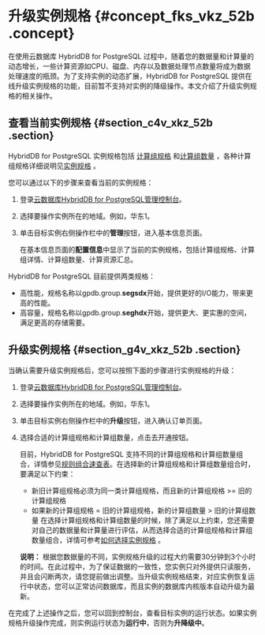 # 升级实例规格 {#concept_fks_vkz_52b .concept}

在使用云数据库 HybridDB for PostgreSQL 过程中，随着您的数据量和计算量的动态增长，一些计算资源如CPU、磁盘、内存以及数据处理节点数量将成为数据处理速度的瓶颈。为了支持实例的动态扩展，HybridDB for PostgreSQL 提供在线升级实例规格的功能，目前暂不支持对实例的降级操作。本文介绍了升级实例规格的相关操作。

## 查看当前实例规格 {#section_c4v_xkz_52b .section}

HybridDB for PostgreSQL 实例规格包括 [计算组规格](../../../../intl.zh-CN/产品简介/名词解释.md#) 和[计算组数量](../../../../intl.zh-CN/产品简介/名词解释.md#) ，各种计算组规格详细说明见[实例规格](../../../../intl.zh-CN/产品简介/实例规格.md#) 。

您可以通过以下的步骤来查看当前的实例规格：

1.  登录[云数据库HybridDB for PostgreSQL管理控制台](https://gpdb.console.aliyun.com)。
2.  选择要操作实例所在的地域。例如，华东1。

3.  单击目标实例右侧操作栏中的**管理**按钮，进入基本信息页面。

    在基本信息页面的**配置信息**中显示了当前的实例规格，包括计算组规格、计算组详情、计算组数量、计算资源汇总。


HybridDB for PostgreSQL 目前提供两类规格：

-   高性能，规格名称以gpdb.group.**segsdx**开始，提供更好的I/O能力，带来更高的性能。
-   高容量，规格名称以gpdb.group.**seghdx**开始，提供更大、更实惠的空间，满足更高的存储需要。

## 升级实例规格 {#section_g4v_xkz_52b .section}

当确认需要升级实例规格后，您可以按照下面的步骤进行实例规格的升级：

1.  登录[云数据库HybridDB for PostgreSQL管理控制台](https://gpdb.console.aliyun.com)。
2.  选择要操作实例所在的地域。例如，华东1。

3.  单击目标实例右侧操作栏中的**升级**按钮，进入确认订单页面。

4.  选择合适的计算组规格和计算组数量，点击去开通按钮。

    目前，HybridDB for PostgreSQL 支持不同的计算组规格和计算组数量组合，详情参见[规则组合速查表](https://www.aliyun.com/price/product#/gpdb/detail)。在选择新的计算组规格和计算组数量组合时，要满足以下约束：

    -   新旧计算组规格必须为同一类计算组规格，而且新的计算组规格 \>= 旧的计算组规格
    -   如果新的计算组规格 = 旧的计算组规格，新的计算组数量 \> 旧的计算组数量
    在选择计算组规格和计算组数量的时候，除了满足以上约束，您还需要对自己的数据量和计算量进行评估，从而选择合适的计算组规格和计算组数量组合，详情可参考[如何选择实例规格](../../../../intl.zh-CN/常见问题/如何选择实例规格？.md#) 。

    **说明：** 根据您数据量的不同，实例规格升级的过程大约需要30分钟到3个小时的时间。在此过程中，为了保证数据的一致性，您实例只对外提供只读服务，并且会闪断两次，请您提前做出调整。当升级实例规格结束，对应实例恢复运行中状态，您可以正常访问数据库，而且实例的数据库内核版本自动升级为最新。


在完成了上述操作之后，您可以回到控制台，查看目标实例的运行状态。如果实例规格升级操作完成，则实例运行状态为**运行中**，否则为**升降级中**。

